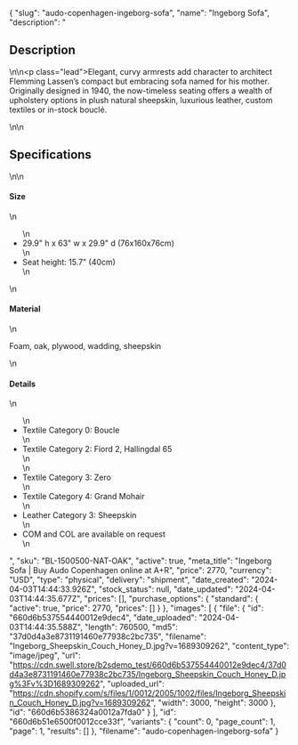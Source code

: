 {
  "slug": "audo-copenhagen-ingeborg-sofa",
  "name": "Ingeborg Sofa",
  "description": "<h2>Description</h2>\n<!-- split -->\n<p class=\"lead\">Elegant, curvy armrests add character to architect Flemming Lassen’s compact but embracing sofa named for his mother. Originally designed in 1940, the now-timeless seating offers a wealth of upholstery options in plush natural sheepskin, luxurious leather, custom textiles or in-stock bouclé.</p>\n<!-- split -->\n<h2>Specifications</h2>\n<!-- split -->\n<h4>Size</h4>\n<ul>\n<li>29.9\" h x 63\" w x 29.9\" d (76x160x76cm)</li>\n<li>Seat height: 15.7\" (40cm)</li>\n</ul>\n<h4>Material</h4>\n<p>Foam, oak, plywood, wadding, sheepskin</p>\n<h4>Details</h4>\n<ul>\n<li>Textile Category 0: Boucle</li>\n<li>Textile Category 2: Fiord 2, Hallingdal 65<br>\n</li>\n<li>Textile Category 3: Zero</li>\n<li>Textile Category 4: Grand Mohair</li>\n<li>Leather Category 3: Sheepskin</li>\n<li>COM and COL are available on request</li>\n</ul>",
  "sku": "BL-1500500-NAT-OAK",
  "active": true,
  "meta_title": "Ingeborg Sofa | Buy Audo Copenhagen online at A+R",
  "price": 2770,
  "currency": "USD",
  "type": "physical",
  "delivery": "shipment",
  "date_created": "2024-04-03T14:44:33.926Z",
  "stock_status": null,
  "date_updated": "2024-04-03T14:44:35.677Z",
  "prices": [],
  "purchase_options": {
    "standard": {
      "active": true,
      "price": 2770,
      "prices": []
    }
  },
  "images": [
    {
      "file": {
        "id": "660d6b537554440012e9dec4",
        "date_uploaded": "2024-04-03T14:44:35.588Z",
        "length": 760500,
        "md5": "37d0d4a3e8731191460e77938c2bc735",
        "filename": "Ingeborg_Sheepskin_Couch_Honey_D.jpg?v=1689309262",
        "content_type": "image/jpeg",
        "url": "https://cdn.swell.store/b2sdemo_test/660d6b537554440012e9dec4/37d0d4a3e8731191460e77938c2bc735/Ingeborg_Sheepskin_Couch_Honey_D.jpg%3Fv%3D1689309262",
        "uploaded_url": "https://cdn.shopify.com/s/files/1/0012/2005/1002/files/Ingeborg_Sheepskin_Couch_Honey_D.jpg?v=1689309262",
        "width": 3000,
        "height": 3000
      },
      "id": "660d6b5386324a0012a7fda0"
    }
  ],
  "id": "660d6b51e6500f0012cce33f",
  "variants": {
    "count": 0,
    "page_count": 1,
    "page": 1,
    "results": []
  },
  "filename": "audo-copenhagen-ingeborg-sofa"
}